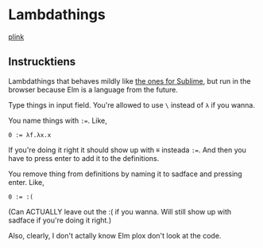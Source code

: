 Lambdathings
============

[plink](http://llama-the-ultimate.org/lambders.html)

Instrucktiens
-------------

Lambdathings that behaves mildly like [the ones for Sublime](https://github.com/Glorp/SublimeLambdas), but run in the browser because Elm is a language from the future.

Type things in input field. You're allowed to use `\` instead of `λ` if you wanna.

You name things with `:=`. Like,

    0 := λf.λx.x

If you're doing it right it should show up with `≝` insteada `:=`. And then you have to press enter to add it to the definitions.

You remove thing from definitions by naming it to sadface and pressing enter. Like,

    0 := :(

(Can ACTUALLY leave out the :( if you wanna. Will still show up with sadface if you're doing it right.)

Also, clearly, I don't actally know Elm plox don't look at the code.
